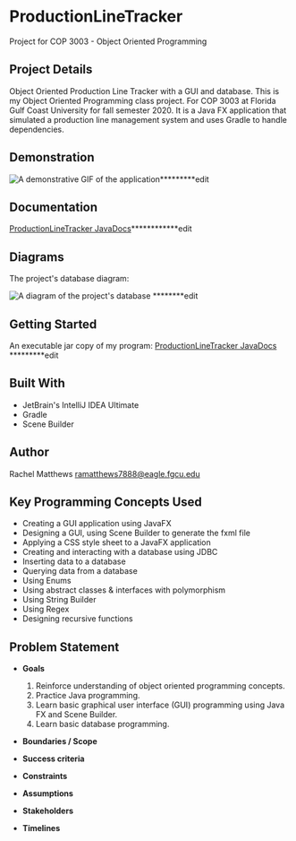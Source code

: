 <!--
  AUTH: Rachel Matthews
  DATE: Fall 2020
  PROJ: ProductionLineTracker
  FILE: README.md
  
  A description of the Production Line tracker project.
-->
# ProductionLineTracker
Project for COP 3003 - Object Oriented Programming
## Project Details
Object Oriented Production Line Tracker with a GUI and database. This is my Object Oriented Programming class project. For COP 3003 at Florida Gulf Coast University for fall semester 2020.
It is a Java FX application that simulated a production line management system and uses Gradle to handle dependencies.

## Demonstration
![A demonstrative GIF of the application](demo.gif)*********edit

## Documentation
[ProductionLineTracker JavaDocs](https://RachelAiko.github.io/ProductionLineTracker/)************edit

## Diagrams
The project's database diagram:

![A diagram of the project's database](diagram_database.png) ********edit

## Getting Started
An executable jar copy of my program:
[ProductionLineTracker JavaDocs](https://github.com/RachelAiko/ProductionLineTracker/blob/master/Production%20Line%20Tracker-1.0.jar) *********edit

## Built With
- JetBrain's IntelliJ IDEA Ultimate
- Gradle
- Scene Builder

## Author

Rachel Matthews <ramatthews7888@eagle.fgcu.edu>

## Key Programming Concepts Used

- Creating a GUI application using JavaFX
- Designing a GUI, using Scene Builder to generate the fxml file
- Applying a CSS style sheet to a JavaFX application
- Creating and interacting with a database using JDBC
- Inserting data to a database
- Querying data from a database
- Using Enums
- Using abstract classes & interfaces with polymorphism
- Using String Builder
- Using Regex
- Designing recursive functions

## Problem Statement
-   **Goals**
     1.  Reinforce understanding of object oriented programming concepts.
     2.  Practice Java programming.
     3.  Learn basic graphical user interface (GUI) programming using Java FX and Scene Builder.
     4.  Learn basic database programming.
-   **Boundaries / Scope**

-   **Success criteria** 

-   **Constraints**

-   **Assumptions** 

-   **Stakeholders**

-   **Timelines**
        
   






